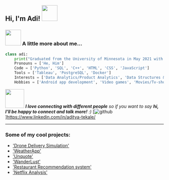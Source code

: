 <h2> Hi, I'm Adi! <img src="https://media.giphy.com/media/mGcNjsfWAjY5AEZNw6/giphy.gif" width="50"></h2>


### <img src="https://media.giphy.com/media/VgCDAzcKvsR6OM0uWg/giphy.gif" width="50"> A little more about me...  

```python
class adi:
    print("Graduated from the University of Minnesota in May 2021 with a Bachelor's in Computer Science!")
    Pronouns = ['He, Him']
    Code = ['Python', 'SQL', 'C++', 'HTML', 'CSS', 'JavaScript']
    Tools = ['Tableau', 'PostgreSQL', 'Docker']
    Interests = ['Data Analytics/Product Analytics', 'Data Structures & Algorithms']
    Hobbies = ['Android app development', 'Video games', 'Movies/Tv-shows']
```

<img src="https://media.giphy.com/media/LnQjpWaON8nhr21vNW/giphy.gif" width="60"> <em><b>I love connecting with different people</b> so if you want to say <b>hi, I'll be happy to connect and talk more!</b> :)</em>
[![github](https://cloud.githubusercontent.com/assets/17016297/18839843/0e06a67a-83d2-11e6-993a-b35a182500e0.png)]https://www.linkedin.com/in/aditya-tekale/

---

### Some of my cool projects:
 - ['Drone Delivery Simulation'](https://github.com/aditya-tekale-99/Drone-Delivery-Simulation) 
 - ['WeatherApp'](https://github.com/aditya-tekale-99/Android/tree/main/WeatherApp) 
 - ['Unquote'](https://github.com/aditya-tekale-99/Android/tree/main/Unquote) 
 - ['WanderLust'](https://github.com/aditya-tekale-99/HTML-CSS-JavaScript-Projects/tree/main/Wanderlust) 
 - ['Restaurant Recommendation system'](https://github.com/aditya-tekale-99/Python/tree/main/Restaurant%20Recommendation%20System) 
 - ['Netflix Analysis'](https://github.com/aditya-tekale-99/Data-Science-Portfolio/blob/main/Netflix-Titles/Netflix-Analysis.ipynb)

